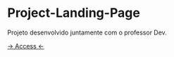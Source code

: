# Project-Landing-Page
Projeto desenvolvido juntamente com o professor Dev.

<a href="https://ericrdgs.github.io/Project-Landing-Page/"> -> Access <- </a>
